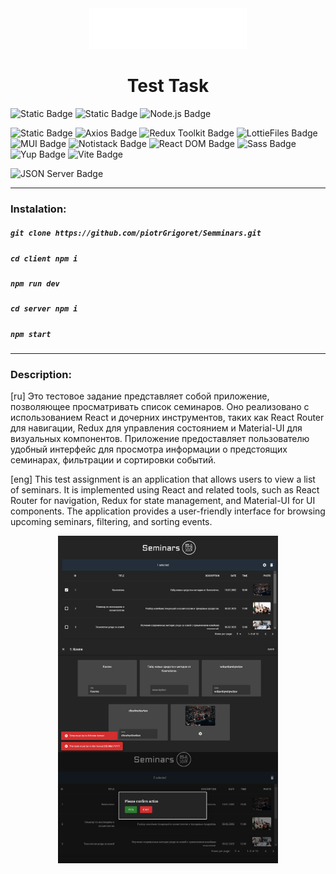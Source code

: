 

<div align="center">
  <img src="client/public/svg/logo_white.svg" alt="logo" width="50%">
  <h1>Test Task</h1>
</div>


![Static Badge](https://img.shields.io/badge/https%3A%2F%2Fimg.shields.io%2Fbadge%2Fany_text--blue?logo=javascript&logoColor=%23F7DF1E&label=JavaScript&color=%23F7DF1E&link=https%3A%2F%2Fru.wikipedia.org%2Fwiki%2FJavaScript)
![Static Badge](https://img.shields.io/badge/5.7.2-%230d79f2?logo=TypeScript&label=TypeScript&labelColor=dark-gray)
![Node.js Badge](https://img.shields.io/badge/Node.js-20.14.0-339933?logo=node.js&label=Node.js)

![Static Badge](https://img.shields.io/badge/19.0.0-blue?logo=react&label=React)
![Axios Badge](https://img.shields.io/badge/Axios-1.7.9-5A29E4?logo=axios&label=Axios)
![Redux Toolkit Badge](https://img.shields.io/badge/Redux_Toolkit-2.5.1-764abc?logo=redux&label=Redux%20Toolkit)
![LottieFiles Badge](https://img.shields.io/badge/LottieFiles-0.12.3-58A4B0?label=LottieFiles)
![MUI Badge](https://img.shields.io/badge/MUI-6.4.3-007FFF?logo=mui&label=MUI)
![Notistack Badge](https://img.shields.io/badge/Notistack-3.0.2-1976D2?label=Notistack)
![React DOM Badge](https://img.shields.io/badge/React_DOM-19.0.0-61DAFB?logo=react&label=React%20DOM)
![Sass Badge](https://img.shields.io/badge/Sass-1.84.0-CC6699?logo=sass&label=Sass)
![Yup Badge](https://img.shields.io/badge/Yup-1.6.1-00B5B8?label=Yup)
![Vite Badge](https://img.shields.io/badge/Vite-6.1.0-646CFF?logo=vite&label=Vite)

![JSON Server Badge](https://img.shields.io/badge/json--server-1.0.0--beta.3-00BFAE?label=JSON%20Server)


___

### Instalation:

##### `git clone https://github.com/piotrGrigoret/Semminars.git`
##### `cd client npm i`
##### `npm run dev`
##### `cd server npm i`
##### `npm start`
___

### Description:

[ru] Это тестовое задание представляет собой приложение, позволяющее просматривать список семинаров. Оно реализовано с использованием React и дочерних инструментов, таких как React Router для навигации, Redux для управления состоянием и Material-UI для визуальных компонентов. Приложение предоставляет пользователю удобный интерфейс для просмотра информации о предстоящих семинарах, фильтрации и сортировки событий.

[eng] This test assignment is an application that allows users to view a list of seminars. It is implemented using React and related tools, such as React Router for navigation, Redux for state management, and Material-UI for UI components. The application provides a user-friendly interface for browsing upcoming seminars, filtering, and sorting events.



<div style="display: flex; flex-direction: column; align-items: center;" align="center">
  <img src="client/public/png/sem1.png" width="70%">
  <img src="client/public/png/sem3.png" width="70%">
  <img src="client/public/png/sem4.png" width="70%">
</div>